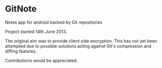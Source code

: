 GitNote
=======

Notes app for android backed by Git repositories

Project started 14th June 2013.

The original aim was to provide client side encryption. This has not yet been attempted due to possible solutions acting against Git's compression and diffing features.

Contributions would be appreciated.
